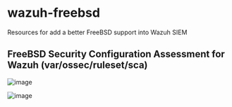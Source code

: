 # wazuh-freebsd
Resources for add a better FreeBSD support into Wazuh SIEM

## FreeBSD Security Configuration Assessment for Wazuh (var/ossec/ruleset/sca)

![image](https://github.com/alonsobsd/wazuh-freebsd/assets/11150989/294d6231-e7e8-4ce0-be5f-50c64aefe415)

![image](https://github.com/alonsobsd/wazuh-freebsd/assets/11150989/e576675d-2ab4-4559-b9a1-3e792daedf1e)

